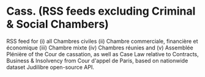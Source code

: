 # Cass. (RSS feeds excluding Criminal & Social Chambers)
RSS feed for (i) all Chambres civiles (ii) Chambre commerciale, financière et économique (iii) Chambre mixte (iv) Chambres réunies and (v) Assemblée Plénière of the Cour de cassation, as well as Case Law relative to Contracts, Business & Insolvency from Cour d'appel de Paris, based on nationwide dataset Judilibre open-source API.
